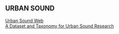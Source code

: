## URBAN SOUND
[Urban Sound Web](https://urbansounddataset.weebly.com/urbansound.html)  
[A Dataset and Taxonomy for Urban Sound Research](http://www.justinsalamon.com/uploads/4/3/9/4/4394963/salamon_urbansound_acmmm14.pdf)  
